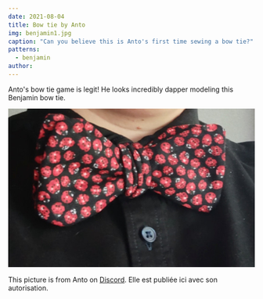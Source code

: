 ```yaml
---
date: 2021-08-04
title: Bow tie by Anto
img: benjamin1.jpg
caption: "Can you believe this is Anto's first time sewing a bow tie?"
patterns:
  - benjamin
author:
---
```


Anto's bow tie game is legit! He looks incredibly dapper modeling this Benjamin bow tie.

![A close-up look](benjamin2.jpg)

<Note>

This picture is from Anto on [Discord](https://discord.freesewing.org/). Elle est publiée ici avec son autorisation.

</Note>
